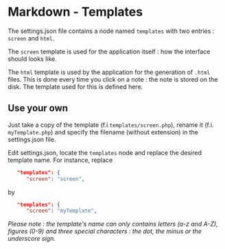 # Markdown - Templates

The settings.json file contains a node named `templates` with two entries : `screen` and `html`.

The `screen` template is used for the application itself : how the interface should looks like.  

The `html` template is used by the application for the generation of `.html` files.  This is done every time you click on a note : the note is stored on the disk.  The template used for this is defined here.

## Use your own

Just take a copy of the template (f.i.`templates/screen.php`), rename it (f.i. `myTemplate.php`) and specify the filename (without extension) in the settings.json file.

Edit settings.json, locate the `templates` node and replace the desired template name.  For instance, replace

```json
   "templates": {
      "screen": "screen",   
```

by 

```json
   "templates": {
      "screen": "myTemplate",   
```

*Please note : the template's name can only contains letters (a-z and A-Z), figures (0-9) and three special characters : the dot, the minus or the underscore sign.*